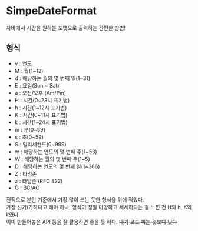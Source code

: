 # SimpeDateFormat   
자바에서 시간을 원하는 포맷으로 출력하는 간편한 방법!   
## 형식   
* y : 연도   
* M : 월(1~12)   
* d : 해당하는 월의 몇 번째 일(1~31)   
* E : 요일(Sun ~ Sat)   
* a : 오전/오후 (Am/Pm)  
* H : 시간(0~23시 표기법)   
* h : 시간(1~12시 표기법)   
* K : 시간(0~11시 표기법)   
* k : 시간(1~24시 표기법)   
* m : 분(0~59)   
* s : 초(0~59)   
* S : 밀리세컨드(0~999) 
* w : 해당하는 연도의 몇 번째 주(1~53)   
* W : 해당하는 월의 몇 번째 주(1~5)   
* D : 해당하는 연도의 몇 번째 일(1~366)   
* Z : 타임존   
* z : 타임존 (RFC 822)   
* G : BC/AC   

전적으로 본인 기준에서 가장 많이 쓰는 듯한 형식을 위에 적었다.   
가장 신기(?)하다고 해야 하나, 형식이 정말 다양하고 세세하다는 걸 느낀 건 H와 h, K와 k였다.   
이미 만들어놓은 API 등을 잘 활용하면 좋을 듯 하다. ~~내가 코드 짜는 것보다 낫다~~

